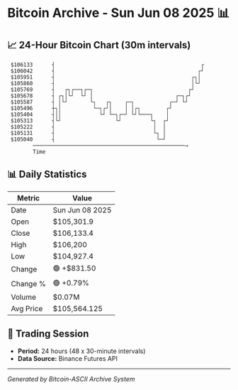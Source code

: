 # Bitcoin Archive - Sun Jun 08 2025 📊

## 📈 24-Hour Bitcoin Chart (30m intervals)

```
 $106133      ┤                                              ┌ 
 $106042      ┤                                             ┌┘ 
 $105951      ┤                                           ┌┐│  
 $105860      ┤                                           │└┘  
 $105769      ┤   ┌┐┌──┐┌─┐                              ┌┘    
 $105678      ┤ ┌┐│└┘  └┘ │                          ┌─┐┌┘     
 $105587      ┤ │└┘       └┐   ┌┐    ┌─┐           ┌─┘ └┘      
 $105496      ┼┐│          └─┐┌┘│    │ │┌┐        ┌┘           
 $105404      ┤││            └┘ └─┐┌─┘ └┘└───┐    │            
 $105313      ┤└┘                 └┘         └┐  ┌┘            
 $105222      ┤                               │  │             
 $105131      ┤                               └┐ │             
 $105040      ┤                                └─┘             
        ────────────────────────────────────────────────→
        Time
```

## 📊 Daily Statistics

| Metric | Value |
|--------|-------|
| Date | Sun Jun 08 2025 |
| Open | $105,301.9 |
| Close | $106,133.4 |
| High | $106,200 |
| Low | $104,927.4 |
| Change | 🟢 +$831.50 |
| Change % | 🟢 +0.79% |
| Volume | $0.07M |
| Avg Price | $105,564.125 |

## 📅 Trading Session

- **Period:** 24 hours (48 x 30-minute intervals)
- **Data Source:** Binance Futures API

---
*Generated by Bitcoin-ASCII Archive System*
